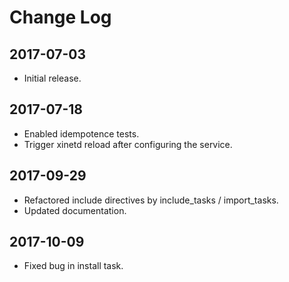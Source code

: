 # Change Log

## 2017-07-03

- Initial release.

## 2017-07-18

- Enabled idempotence tests.
- Trigger xinetd reload after configuring the service.

## 2017-09-29

- Refactored include directives by include_tasks / import_tasks.
- Updated documentation.

## 2017-10-09

- Fixed bug in install task.
